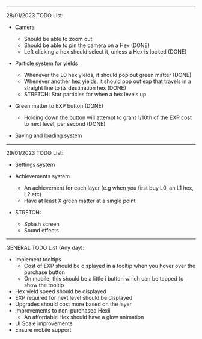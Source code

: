 ----

28/01/2023 TODO List:

- Camera
	* Should be able to zoom out 
	* Should be able to pin the camera on a Hex (DONE)
	* Left clicking a hex should select it, unless a Hex is locked (DONE)

- Particle system for yields
	* Whenever the L0 hex yields, it should pop out green matter (DONE)
	* Whenever another hex yields, it should pop out exp that travels in a straight line to its destination hex (DONE)
	- STRETCH: Star particles for when a hex levels up

- Green matter to EXP button (DONE)
	* Holding down the button will attempt to grant 1/10th of the EXP cost to next level, per second (DONE)

- Saving and loading system

----

29/01/2023 TODO List:

- Settings system

- Achievements system
	* An achievement for each layer (e.g when you first buy L0, an L1 hex, L2 etc)
	* Have at least X green matter at a single point

- STRETCH:
	* Splash screen
	* Sound effects

----

GENERAL TODO List (Any day):

- Implement tooltips
    * Cost of EXP should be displayed in a tooltip when you hover over the purchase button
	* On mobile, this should be a little i button which can be tapped to show the tooltip
- Hex yield speed should be displayed 
- EXP required for next level should be displayed 
- Upgrades should cost more based on the layer
- Improvements to non-purchased Hexii
	* An affordable Hex should have a glow animation
- UI Scale improvements
- Ensure mobile support